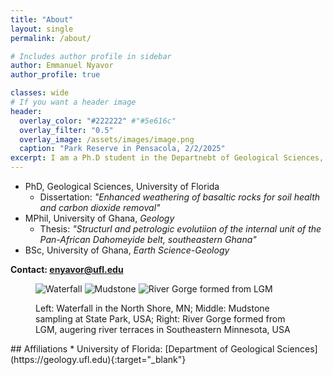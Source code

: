 ```yaml
---
title: "About"
layout: single
permalink: /about/

# Includes author profile in sidebar
author: Emmanuel Nyavor
author_profile: true

classes: wide
# If you want a header image
header:
  overlay_color: "#222222" #"#5e616c"
  overlay_filter: "0.5"
  overlay_image: /assets/images/image.png
  caption: "Park Reserve in Pensacola, 2/2/2025"
excerpt: I am a Ph.D student in the Departnebt of Geological Sciences, at the University of Florida. My current research focuses on enhanced weathering of basaltic rocks for soil health and carbon dioxide removal. I am passionate about how geology contributes towards a sustainable agriculture and averts climate change while ensuring safe environmental practices. 
---
```

* PhD, Geological Sciences, University of Florida
  * Dissertation: <i>"Enhanced weathering of basaltic rocks for soil health and carbon dioxide removal"</i>
* MPhil, University of Ghana, <i>Geology</i>
  * Thesis: <i>"Structurl and petrologic evolutiion of the internal unit of the Pan-African Dahomeyide belt, southeastern Ghana"</i>
* BSc, University of Ghana, <i>Earth Science-Geology</i>

<b>Contact: <a href="mailto:enyavor@ufl.edu">enyavor@ufl.edu</a></b> 

<figure class="third">
    <img src="{{ site.baseurl }}/assets/images/waterfall.png" alt="Waterfall" class="test-class">
    <img src="{{ site.baseurl }}/assets/images/mudstone.png" alt="Mudstone" class="test-class">
    <img src="{{ site.baseurl }}/assets/images/rivergorge.png" alt="River Gorge formed from LGM">
    <figcaption>
      <p class="text-center">
        Left: Waterfall in the North Shore, MN; Middle: Mudstone sampling at State Park, USA; Right: River Gorge formed from LGM, augering river terraces in Southeastern Minnesota, USA
      </p>
    </figcaption>
</figure>
## Affiliations
* University of Florida: [Department of Geological Sciences](https://geology.ufl.edu){:target="_blank"}



